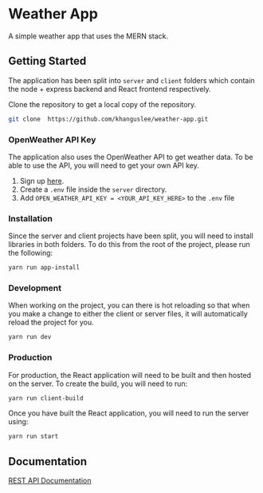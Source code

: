 # Weather App

A simple weather app that uses the MERN stack.

## Getting Started

The application has been split into `server` and `client` folders which contain the node + express backend and React frontend respectively.

Clone the repository to get a local copy of the repository.

```bash
git clone  https://github.com/khanguslee/weather-app.git
```

### OpenWeather API Key

The application also uses the OpenWeather API to get weather data. To be able to use the API, you will need to get your own API key.

1. Sign up [here](https://openweathermap.org/).
2. Create a `.env` file inside the `server` directory.
3. Add `OPEN_WEATHER_API_KEY = <YOUR_API_KEY_HERE>` to the `.env` file

### Installation

Since the server and client projects have been split, you will need to install libraries in both folders. To do this from the root of the project, please run the following:

```bash
yarn run app-install
```

### Development

When working on the project, you can there is hot reloading so that when you make a change to either the client or server files, it will automatically reload the project for you.

```bash
yarn run dev
```

### Production

For production, the React application will need to be built and then hosted on the server. To create the build, you will need to run:

```bash
yarn run client-build
```

Once you have built the React application, you will need to run the server using:

```bash
yarn run start
```

## Documentation

[REST API Documentation](https://github.com/khanguslee/weather-app/blob/server-readme/server/README.md#api-documentation)
